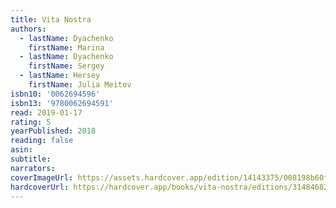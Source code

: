 ```yaml
---
title: Vita Nostra
authors:
  - lastName: Dyachenko
    firstName: Marina
  - lastName: Dyachenko
    firstName: Sergey
  - lastName: Hersey
    firstName: Julia Meitov
isbn10: '0062694596'
isbn13: '9780062694591'
read: 2019-01-17
rating: 5
yearPublished: 2018
reading: false
asin:
subtitle:
narrators:
coverImageUrl: https://assets.hardcover.app/edition/14143375/008198b60fee7d5242637fdf4caa66641300ee05.jpeg
hardcoverUrl: https://hardcover.app/books/vita-nostra/editions/31484682
---
```

